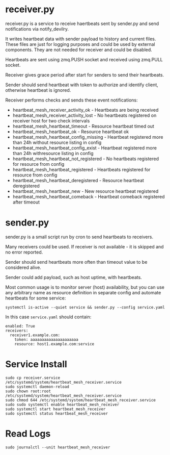 # receiver.py
receiver.py is a service to receive haertbeats sent by sender.py and send notifications via notify_devilry.

It writes heartbeat data with sender payload to history and current files. These files are just for logging purposes and could be used by external components.
They are not needed for receiver and could be disabled.

Heartbeats are sent using zmq.PUSH socket and received using zmq.PULL socket.

Receiver gives grace period after start for senders to send their heartbeats.

Sender should send heartbeat with token to authorize and identify client, otherwise heartbeat is ignored.

Receiver performs checks and sends these event notifications:
- heartbeat_mesh_receiver_activity_ok - Heartbeats are being received
- heartbeat_mesh_receiver_activity_lost - No heartbeats registered on receiver host for two check intervals
- heartbeat_mesh_heartbeat_timeout - Resource heartbeat timed out
- heartbeat_mesh_heartbeat_ok - Resource heartbeat ok
- heartbeat_mesh_heartbeat_config_missing - Heartbeat registered more than 24h without resource listing in config
- heartbeat_mesh_heartbeat_config_exist - Heartbeat registered more than 24h withresource listing in config
- heartbeat_mesh_heartbeat_not_registered - No heartbeats registered for resource from config
- heartbeat_mesh_heartbeat_registered - Heartbeats registered for resource from config
- heartbeat_mesh_heartbeat_deregistered - Resource heartbeat deregistered
- heartbeat_mesh_heartbeat_new - New resource heartbeat registered
- heartbeat_mesh_heartbeat_comeback - Heartbeat comeback registered after timeout

# sender.py
sender.py is a small script run by cron to send heartbeats to receivers.

Many receivers could be used. If receiver is not available - it is skipped and no error reported.

Sender should send heartbeats more often than timeout value to be considered alive.

Sender could add payload, such as host uptime, with heartbeats.

Most common usage is to monitor server (host) availability, but you can use any arbitrary name as resource definition in separate config and automate heartbeats for some service:
```
systemctl is-active --quiet service && sender.py --config service.yaml
```

In this case `service.yaml` should contain:
```
enabled: True
receivers:
  receiver1.example.com:
    token: aaaaaaaaaaaaaaaaaaaaa
    resource: host1.example.com:service
```

# Service Install
```
sudo cp receiver.service /etc/systemd/system/heartbeat_mesh_receiver.service
sudo systemctl daemon-reload
sudo chown root:root /etc/systemd/system/heartbeat_mesh_receiver.service
sudo chmod 644 /etc/systemd/system/heartbeat_mesh_receiver.service
sudo sudo systemctl enable heartbeat_mesh_receiver
sudo systemctl start heartbeat_mesh_receiver
sudo systemctl status heartbeat_mesh_receiver
```

# Read Logs
```
sudo journalctl --unit heartbeat_mesh_receiver
```
